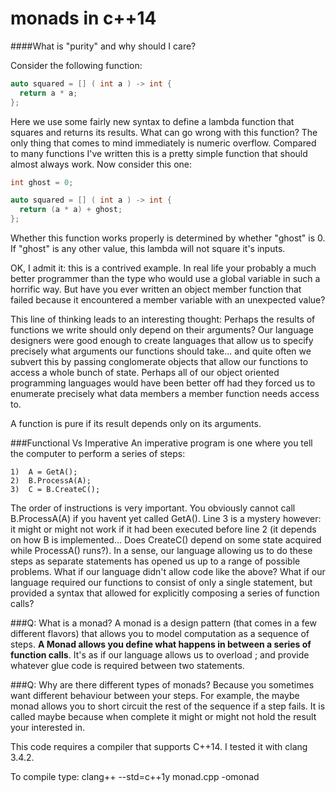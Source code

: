 # monads in c++14

####What is "purity" and why should I care?

Consider the following function:
```c++
auto squared = [] ( int a ) -> int {
  return a * a;
};
```
Here we use some fairly new syntax to define a lambda function that squares and returns its results. What can go wrong with this function? The only thing that comes to mind immediately is numeric overflow. Compared to many functions I've written this is a pretty simple function that should almost always work. Now consider this one:
```c++
int ghost = 0;

auto squared = [] ( int a ) -> int {
  return (a * a) + ghost;
};
```
Whether this function works properly is determined by whether "ghost" is 0. If "ghost" is any other value, this lambda will not square it's inputs.

OK, I admit it: this is a contrived example. In real life your probably a much better programmer than the type who would use a global variable in such a horrific way. But have you ever written an object member function that failed because it encountered a member variable with an unexpected value?

This line of thinking leads to an interesting thought: Perhaps the results of functions we write should only depend on their arguments? Our language designers were good enough to create languages that allow us to specify precisely what arguments our functions should take... and quite often we subvert this by passing conglomerate objects that allow our functions to access a whole bunch of state. Perhaps all of our object oriented programming languages would have been better off had they forced us to enumerate precisely what data members a member function needs access to.

A function is pure if its result depends only on its arguments.

###Functional Vs Imperative
An imperative program is one where you tell the computer to perform a series of steps:
```
1)  A = GetA();
2)  B.ProcessA(A);
3)  C = B.CreateC();
```
The order of instructions is very important. You obviously cannot call B.ProcessA(A) if you havent yet called GetA(). Line 3 is a mystery however: it might or might not work if it had been executed before line 2 (it depends on how B is implemented... Does CreateC() depend on some state acquired while ProcessA() runs?).
In a sense, our language allowing us to do these steps as separate statements has opened us up to a range of possible problems. What if our language didn't allow code like the above? What if our language required our functions to consist of only a single statement, but provided a syntax that allowed for explicitly composing a series of function calls?

###Q: What is a monad?
A monad is a design pattern (that comes in a few different flavors) that allows you to model computation as a sequence of steps. **A Monad allows you define what happens in between a series of function calls**. It's as if our language allows us to overload ; and provide whatever glue code is required between two statements.

###Q: Why are there different types of monads?
Because you sometimes want different behaviour between your steps. For example, the maybe monad allows you to short circuit the rest of the sequence if a step fails. It is called maybe because when complete it might or might not hold the result your interested in.

This code requires a compiler that supports C++14. I tested it with clang 3.4.2.

To compile type: clang++ --std=c++1y monad.cpp -omonad
